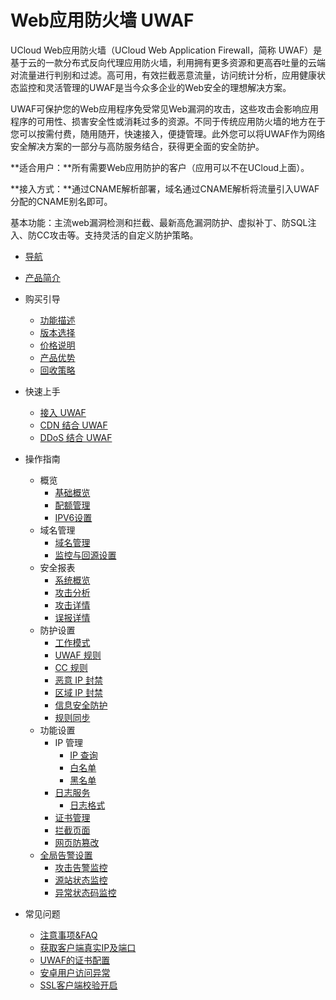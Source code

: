 # Web应用防火墙 UWAF
UCloud Web应用防火墙（UCloud Web Application Firewall，简称 UWAF）是基于云的一款分布式反向代理应用防火墙，利用拥有更多资源和更高吞吐量的云端对流量进行判别和过滤。高可用，有效拦截恶意流量，访问统计分析，应用健康状态监控和灵活管理的UWAF是当今众多企业的Web安全的理想解决方案。

UWAF可保护您的Web应用程序免受常见Web漏洞的攻击，这些攻击会影响应用程序的可用性、损害安全性或消耗过多的资源。不同于传统应用防火墙的地方在于您可以按需付费，随用随开，快速接入，便捷管理。此外您可以将UWAF作为网络安全解决方案的一部分与高防服务结合，获得更全面的安全防护。

**适合用户：**所有需要Web应用防护的客户（应用可以不在UCloud上面）。

**接入方式：**通过CNAME解析部署，域名通过CNAME解析将流量引入UWAF分配的CNAME别名即可。

基本功能：主流web漏洞检测和拦截、最新高危漏洞防护、虚拟补丁、防SQL注入、防CC攻击等。支持灵活的自定义防护策略。

* [导航](/uewaf/README)
* [产品简介](/uewaf/products/Illustrate)
* 购买引导
    * [功能描述](/uewaf/steer/Introduction)
    * [版本选择](/uewaf/steer/Version_selection)
    * [价格说明](/uewaf/steer/Price)
    * [产品优势](/uewaf/steer/Advantage)
    * [回收策略](/uewaf/steer/Recycling_strategy)
* 快速上手
    * [接入 UWAF](/uewaf/use/Access_UWAF)
    * [CDN 结合 UWAF](/uewaf/use/CDN_with_UWAF)
    * [DDoS 结合 UWAF](/uewaf/use/DDOS_with_UWAF)
* 操作指南
    * 概览
        * [基础概览](/uewaf/features/info/Info)
        * [配额管理](/uewaf/features/info/Quota_management)
        * [IPV6设置](/uewaf/features/info/IPv6)
    * 域名管理
        * [域名管理](/uewaf/features/domain/Domain_set)
        * [监控与回源设置](/uewaf/features/domain/Monitor_set)
    * 安全报表
        * [系统概览](/uewaf/features/report/Website_overview)
        * [攻击分析](/uewaf/features/report/Attack_analysis)
        * [攻击详情](/uewaf/features/report/Attack_details)
        * [误报详情](/uewaf/features/report/False_positive)
    * 防护设置
        * [工作模式](/uewaf/features/rule/Mode)
        * [UWAF 规则](/uewaf/features/rule/UWAF_rule)
        * [CC 规则](/uewaf/features/rule/CC_rule)
        * [恶意 IP 封禁](/uewaf/features/rule/Malicious_ip)
        * [区域 IP 封禁](/uewaf/features/rule/Regional_ban)
        * [信息安全防护](/uewaf/features/rule/Information_security)
        * [规则同步](/uewaf/features/rule/Rule_sync)
    * 功能设置
        * IP 管理
            * [IP 查询](/uewaf/features/expand/IP_query)
            * [白名单](/uewaf/features/expand/White_list)
            * [黑名单](/uewaf/features/expand/Black_list)
        * [日志服务](/uewaf/features/expand/Logs)
            * [日志格式](/uewaf/features/expand/logs_format)
        * [证书管理](/uewaf/features/expand/Certificate_management)
        * [拦截页面](/uewaf/features/expand/Intercept_page)
        * [网页防篡改](/uewaf/features/expand/Prevent_tampering)
    * [全局告警设置](/uewaf/message/Alert)
        * [攻击告警监控](/uewaf/message/Attack_Alert.md)
        * [源站状态监控](/uewaf/message/Status_Alert.md)
        * [异常状态码监控](/uewaf/message/Exception_Alert.md)

* 常见问题
    * [注意事项&FAQ](/uewaf/problem/FAQ)
    * [获取客户端真实IP及端口](/uewaf/problem/Get_realip)
    * [UWAF的证书配置](/uewaf/problem/SSL_cert_set)
    * [安卓用户访问异常](/uewaf/problem/SSL_Android)
    * [SSL客户端校验开启](/uewaf/problem/SSL_Client)
      
 
 
 
